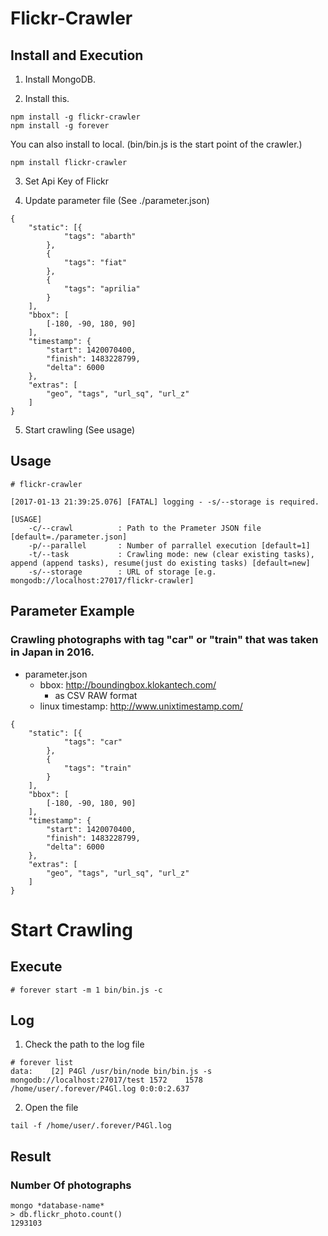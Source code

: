 # Flickr-Crawler

## Install and Execution
1. Install MongoDB.

2. Install this.

```
npm install -g flickr-crawler
npm install -g forever
```
You can also install to local. (bin/bin.js is the start point of the crawler.)
```
npm install flickr-crawler
```

3. Set Api Key of Flickr

4. Update parameter file (See ./parameter.json)
```
{
    "static": [{
            "tags": "abarth"
        },
        {
            "tags": "fiat"
        },
        {
            "tags": "aprilia"
        }
    ],
    "bbox": [
        [-180, -90, 180, 90]
    ],
    "timestamp": {
        "start": 1420070400,
        "finish": 1483228799,
        "delta": 6000
    },
    "extras": [
        "geo", "tags", "url_sq", "url_z"
    ]
}
```

5. Start crawling (See usage)

## Usage
```
# flickr-crawler
```

```
[2017-01-13 21:39:25.076] [FATAL] logging - -s/--storage is required.

[USAGE]
    -c/--crawl          : Path to the Prameter JSON file [default=./parameter.json]
    -p/--parallel       : Number of parrallel execution [default=1]
    -t/--task           : Crawling mode: new (clear existing tasks), append (append tasks), resume(just do existing tasks) [default=new]
    -s/--storage        : URL of storage [e.g. mongodb://localhost:27017/flickr-crawler]
```

## Parameter Example

### Crawling photographs with tag "car" or "train" that was taken in Japan in 2016.
* parameter.json
  * bbox: http://boundingbox.klokantech.com/
    * as CSV RAW format
  * linux timestamp: http://www.unixtimestamp.com/
```
{
    "static": [{
            "tags": "car"
        },
        {
            "tags": "train"
        }
    ],
    "bbox": [
        [-180, -90, 180, 90]
    ],
    "timestamp": {
        "start": 1420070400,
        "finish": 1483228799,
        "delta": 6000
    },
    "extras": [
        "geo", "tags", "url_sq", "url_z"
    ]
}
```

# Start Crawling
## Execute
```
# forever start -m 1 bin/bin.js -c 
```


## Log
1. Check the path to the log file
```
# forever list
data:    [2] P4Gl /usr/bin/node bin/bin.js -s mongodb://localhost:27017/test 1572    1578 /home/user/.forever/P4Gl.log 0:0:0:2.637
```
2. Open the file
```
tail -f /home/user/.forever/P4Gl.log
```

## Result
### Number Of photographs
```
mongo *database-name*
> db.flickr_photo.count()
1293103
```
